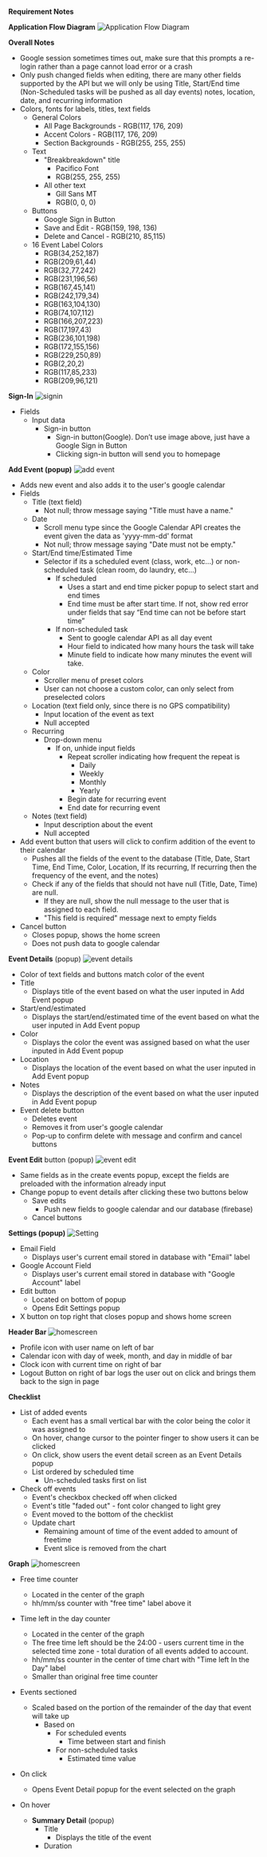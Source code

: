 **Requirement Notes**

**Application Flow Diagram**
![Application Flow Diagram ](https://github.com/breakbreakdown/webapp/blob/master/img/ApplicationFlowDiagram.png)

**Overall Notes**

- Google session sometimes times out, make sure that this prompts a re-login rather than a page cannot load error or a crash
- Only push changed fields when editing, there are many other fields supported by the API but we will only be using Title, Start/End time (Non-Scheduled tasks will be pushed as all day events) notes, location, date, and recurring information
- Colors, fonts for labels, titles, text fields
  - General Colors
    - All Page Backgrounds - RGB(117, 176, 209)
    - Accent Colors - RGB(117, 176, 209)
    - Section Backgrounds - RGB(255, 255, 255)
  - Text
    - &quot;Breakbreakdown&quot; title
      - Pacifico Font
      - RGB(255, 255, 255)
    - All other text
      - Gill Sans MT
      - RGB(0, 0, 0)
  - Buttons
    - Google Sign in Button
    - Save and Edit - RGB(159, 198, 136)
    - Delete and Cancel - RGB(210, 85,115)
  - 16 Event Label Colors
    - RGB(34,252,187)
    - RGB(209,61,44)
    - RGB(32,77,242)
    - RGB(231,196,56)
    - RGB(167,45,141)
    - RGB(242,179,34)
    - RGB(163,104,130)
    - RGB(74,107,112)
    - RGB(166,207,223)
    - RGB(17,197,43)
    - RGB(236,101,198)
    - RGB(172,155,156)
    - RGB(229,250,89)
    - RGB(2,20,2)
    - RGB(117,85,233)
    - RGB(209,96,121)

**Sign-In**
![signin ](https://github.com/breakbreakdown/webapp/blob/master/img/signin2.png)
- Fields
  - Input data
    - Sign-in button
      - Sign-in button(Google). Don’t use image above, just have a Google Sign in Button
      - Clicking sign-in button will send you to homepage

**Add Event (popup)**
![add event ](https://github.com/breakbreakdown/webapp/blob/master/img/AddEvent.png)
- Adds new event and also adds it to the user&#39;s google calendar
- Fields
  - Title (text field)
    - Not null; throw message saying &quot;Title must have a name.&quot;
  - Date
    - Scroll menu type since the Google Calendar API creates the event given the data as &#39;yyyy-mm-dd&#39; format
    - Not null; throw message saying &quot;Date must not be empty.&quot;
  - Start/End time/Estimated Time
    - Selector if its a scheduled event (class, work, etc...) or non-scheduled task (clean room, do laundry, etc...)
      - If scheduled
        - Uses a start and end time picker popup to select start and end times
        - End time must be after start time. If not, show red error under fields that say “End time can not be before start time”
      - If non-scheduled task
        - Sent to google calendar API as all day event
        - Hour field to indicated how many hours the task will take
        - Minute field to indicate how many minutes the event will take.
  - Color
    - Scroller menu of preset colors
    - User can not choose a custom color, can only select from preselected colors
  - Location (text field only, since there is no GPS compatibility)
    - Input location of the event as text
    - Null accepted
  - Recurring
    - Drop-down menu
      - If on, unhide input fields
        - Repeat scroller indicating how frequent the repeat is
          - Daily
          - Weekly
          - Monthly
          - Yearly
        - Begin date for recurring event
        - End date for recurring event
  - Notes (text field)
    - Input description about the event
    - Null accepted
- Add event button that users will click to confirm addition of the event to their calendar
  - Pushes all the fields of the event to the database (Title, Date, Start Time, End Time, Color, Location, If its recurring, If recurring then the frequency of the event, and the notes)
  - Check if any of the fields that should not have null (Title, Date, Time) are null.
    - If they are null, show the null message to the user that is assigned to each field.
    - &quot;This field is required&quot; message next to empty fields
- Cancel button
  - Closes popup, shows the home screen
  - Does not push data to google calendar



**Event Details** (popup)
![event details ](https://github.com/breakbreakdown/webapp/blob/master/img/eventname.png)
- Color of text fields and buttons match color of the event
- Title
  - Displays title of the event based on what the user inputed in Add Event popup
- Start/end/estimated
  - Displays the start/end/estimated time of the event based on what the user inputed in Add Event popup
- Color
  - Displays the color the event was assigned based on what the user inputed in Add Event popup
- Location
  - Displays the location of the event based on what the user inputed in Add Event popup
- Notes
  - Displays the description of the event based on what the user inputed in Add Event popup
- Event delete button
  - Deletes event
  - Removes it from user&#39;s google calendar
  - Pop-up to confirm delete with message and confirm and cancel buttons


**Event Edit** button (popup)
![event edit ](https://github.com/breakbreakdown/webapp/blob/master/img/EventNameEdit.png)
- Same fields as in the create events popup, except the fields are preloaded with the information already input
- Change popup to event details after clicking these two buttons below
  - Save edits
    - Push new fields to google calendar and our database (firebase)
  - Cancel buttons



**Settings (popup)**
![Setting ](https://github.com/breakbreakdown/webapp/blob/master/img/setting.png)
- Email Field
  - Displays user&#39;s current email stored in database with &quot;Email&quot; label
- Google Account Field
  - Displays user&#39;s current email stored in database with &quot;Google Account&quot; label
- Edit button
  - Located on bottom of popup
  - Opens Edit Settings popup
- X button on top right that closes popup and shows home screen

**Header Bar**
![homescreen ](https://github.com/breakbreakdown/webapp/blob/master/img/homescreen.png)
- Profile icon with user name on left of bar
- Calendar icon with day of week, month, and day in middle of bar
- Clock icon with current time on right of bar
- Logout Button on right of bar logs the user out on click and brings them back to the sign in page

**Checklist**

- List of added events
  - Each event has a small vertical bar with the color being the color it was assigned to
  - On hover, change cursor to the pointer finger to show users it can be clicked
  - On click, show users the event detail screen as an Event Details popup
  - List ordered by scheduled time
    - Un-scheduled tasks first on list
- Check off events
  - Event&#39;s checkbox checked off when clicked
  - Event&#39;s title &quot;faded out&quot; - font color changed to light grey
  - Event moved to the bottom of the checklist
  - Update chart
    - Remaining amount of time of the event added to amount of freetime
    - Event slice is removed from the chart

**Graph**
![homescreen ](https://github.com/breakbreakdown/webapp/blob/master/img/homescreen.png)
- Free time counter
  - Located in the center of the graph
  - hh/mm/ss counter with &quot;free time&quot; label above it
- Time left in the day counter
  - Located in the center of the graph
  - The free time left should be the 24:00 - users current time in the selected time zone - total duration of all events added to account.
  - hh/mm/ss counter in the center of time chart with &quot;Time left In the Day&quot; label
  - Smaller than original free time counter
- Events sectioned
  - Scaled based on the portion of the remainder of the day that event will take up
    - Based on
      - For scheduled events
        - Time between start and finish
      - For non-scheduled tasks
        - Estimated time value
- On click
  - Opens Event Detail popup for the event selected on the graph

- On hover
  - **Summary Detail** (popup)
    - Title
      - Displays the title of the event
    - Duration
